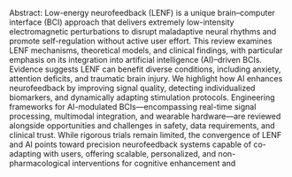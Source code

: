 Abstract:
Low-energy neurofeedback (LENF) is a unique brain–computer interface (BCI) approach that delivers extremely low-intensity electromagnetic perturbations to disrupt maladaptive neural rhythms and promote self-regulation without active user effort. 
This review examines LENF mechanisms, theoretical models, and clinical findings, with particular emphasis on its integration into artificial intelligence (AI)–driven BCIs.
Evidence suggests LENF can benefit diverse conditions, including anxiety, attention deficits, and traumatic brain injury. We highlight how AI enhances neurofeedback by improving signal quality, detecting individualized biomarkers, and dynamically adapting stimulation protocols. 
Engineering frameworks for AI-modulated BCIs—encompassing real-time signal processing, multimodal integration, and wearable hardware—are reviewed alongside opportunities and challenges in safety, data requirements, and clinical trust. While rigorous trials remain limited, the convergence of 
LENF and AI points toward precision neurofeedback systems capable of co-adapting with users, offering scalable, personalized, and non-pharmacological interventions for cognitive enhancement and 
